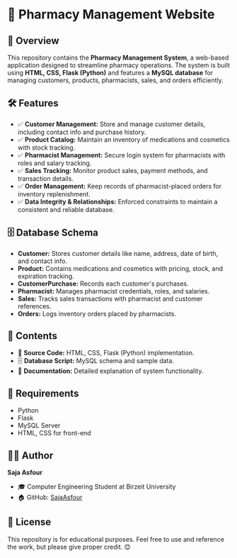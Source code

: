 # 💊 Pharmacy Management Website

## 📌 Overview
This repository contains the **Pharmacy Management System**, a web-based application designed to streamline pharmacy operations. The system is built using **HTML, CSS, Flask (Python)** and features a **MySQL database** for managing customers, products, pharmacists, sales, and orders efficiently.

## 🛠 Features
- ✅ **Customer Management:** Store and manage customer details, including contact info and purchase history.
- ✅ **Product Catalog:** Maintain an inventory of medications and cosmetics with stock tracking.
- ✅ **Pharmacist Management:** Secure login system for pharmacists with roles and salary tracking.
- ✅ **Sales Tracking:** Monitor product sales, payment methods, and transaction details.
- ✅ **Order Management:** Keep records of pharmacist-placed orders for inventory replenishment.
- ✅ **Data Integrity & Relationships:** Enforced constraints to maintain a consistent and reliable database.

## 🗄 Database Schema
- **Customer:** Stores customer details like name, address, date of birth, and contact info.
- **Product:** Contains medications and cosmetics with pricing, stock, and expiration tracking.
- **CustomerPurchase:** Records each customer's purchases.
- **Pharmacist:** Manages pharmacist credentials, roles, and salaries.
- **Sales:** Tracks sales transactions with pharmacist and customer references.
- **Orders:** Logs inventory orders placed by pharmacists.

## 📂 Contents
- 📜 **Source Code:** HTML, CSS, Flask (Python) implementation.
- 🗄 **Database Script:** MySQL schema and sample data.
- 📝 **Documentation:** Detailed explanation of system functionality.

## 📌 Requirements
- Python 
- Flask
- MySQL Server
- HTML, CSS for front-end

## 👩‍💻 Author
**Saja Asfour**
- 🎓 Computer Engineering Student at Birzeit University
- 🏠 GitHub: [SajaAsfour](https://github.com/SajaAsfour)

## 📜 License
This repository is for educational purposes. Feel free to use and reference the work, but please give proper credit. 😊
